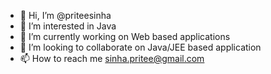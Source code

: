 - 👋 Hi, I’m @priteesinha
- 👀 I’m interested in Java 
- 🌱 I’m currently working on Web based applications
- 💞️ I’m looking to collaborate on Java/JEE based application
- 📫 How to reach me sinha.pritee@gmail.com

<!---
priteesinha/priteesinha is a ✨ special ✨ repository because its `README.md` (this file) appears on your GitHub profile.
You can click the Preview link to take a look at your changes.
--->
